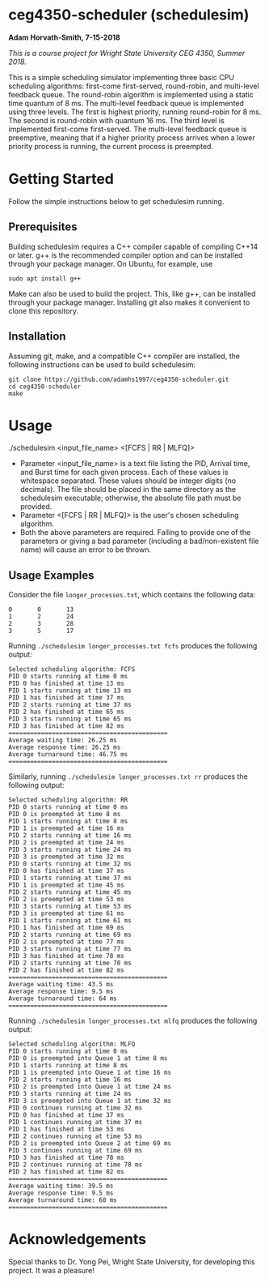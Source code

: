 # ceg4350-scheduler (schedulesim)

**Adam Horvath-Smith, 7-15-2018**

_This is a course project for Wright State University CEG 4350, Summer 2018._

This is a simple scheduling simulator implementing three basic CPU scheduling algorithms: first-come first-served, round-robin, and multi-level feedback queue. The round-robin algorithm is implemented using a static time quantum of 8 ms. The multi-level feedback queue is implemented using three levels. The first is highest priority, running round-robin for 8 ms. The second is round-robin with quantum 16 ms. The third level is implemented first-come first-served. The multi-level feedback queue is preemptive, meaning that if a higher priority process arrives when a lower priority process is running, the current process is preempted.

# Getting Started

Follow the simple instructions below to get schedulesim running.

## Prerequisites

Building schedulesim requires a C++ compiler capable of compiling C++14 or later. g++ is the recommended compiler option and can be installed through your package manager. On Ubuntu, for example, use

```
sudo apt install g++
```
Make can also be used to build the project. This, like g++, can be installed through your package manager. Installing git also makes it convenient to clone this repository.

## Installation

Assuming git, make, and a compatible C++ compiler are installed, the following instructions can be used to build schedulesim:

```
git clone https://github.com/adamhs1997/ceg4350-scheduler.git
cd ceg4350-scheduler
make
```

# Usage

./schedulesim &lt;input\_file\_name&gt; &lt;[FCFS | RR | MLFQ]&gt;

- Parameter &lt;input\_file\_name&gt; is a text file listing the PID, Arrival time, and Burst time for each given process. Each of these values is whitespace separated. These values should be integer digits (no decimals). The file should be placed in the same directory as the schedulesim executable; otherwise, the absolute file path must be provided.
- Parameter &lt;[FCFS | RR | MLFQ]&gt; is the user&#39;s chosen scheduling algorithm.
- Both the above parameters are required. Failing to provide one of the parameters or giving a bad parameter (including a bad/non-existent file name) will cause an error to be thrown.

## Usage Examples

Consider the file ```longer_processes.txt```, which contains the following data:

```
0       0       13
1       2       24
2       3       28
3       5       17
```

Running ```./schedulesim longer_processes.txt fcfs``` produces the following output:
```
Selected scheduling algorithm: FCFS
PID 0 starts running at time 0 ms
PID 0 has finished at time 13 ms
PID 1 starts running at time 13 ms
PID 1 has finished at time 37 ms
PID 2 starts running at time 37 ms
PID 2 has finished at time 65 ms
PID 3 starts running at time 65 ms
PID 3 has finished at time 82 ms
============================================
Average waiting time: 26.25 ms
Average response time: 26.25 ms
Average turnaround time: 46.75 ms
============================================
```

Similarly, running  ```./schedulesim longer_processes.txt rr``` produces the following output:
```
Selected scheduling algorithm: RR
PID 0 starts running at time 0 ms
PID 0 is preempted at time 8 ms
PID 1 starts running at time 8 ms
PID 1 is preempted at time 16 ms
PID 2 starts running at time 16 ms
PID 2 is preempted at time 24 ms
PID 3 starts running at time 24 ms
PID 3 is preempted at time 32 ms
PID 0 starts running at time 32 ms
PID 0 has finished at time 37 ms
PID 1 starts running at time 37 ms
PID 1 is preempted at time 45 ms
PID 2 starts running at time 45 ms
PID 2 is preempted at time 53 ms
PID 3 starts running at time 53 ms
PID 3 is preempted at time 61 ms
PID 1 starts running at time 61 ms
PID 1 has finished at time 69 ms
PID 2 starts running at time 69 ms
PID 2 is preempted at time 77 ms
PID 3 starts running at time 77 ms
PID 3 has finished at time 78 ms
PID 2 starts running at time 78 ms
PID 2 has finished at time 82 ms
============================================
Average waiting time: 43.5 ms
Average response time: 9.5 ms
Average turnaround time: 64 ms
============================================
```

Running ```./schedulesim longer_processes.txt mlfq``` produces the following output:
```
Selected scheduling algorithm: MLFQ
PID 0 starts running at time 0 ms
PID 0 is preempted into Queue 1 at time 8 ms
PID 1 starts running at time 8 ms
PID 1 is preempted into Queue 1 at time 16 ms
PID 2 starts running at time 16 ms
PID 2 is preempted into Queue 1 at time 24 ms
PID 3 starts running at time 24 ms
PID 3 is preempted into Queue 1 at time 32 ms
PID 0 continues running at time 32 ms
PID 0 has finished at time 37 ms
PID 1 continues running at time 37 ms
PID 1 has finished at time 53 ms
PID 2 continues running at time 53 ms
PID 2 is preempted into Queue 2 at time 69 ms
PID 3 continues running at time 69 ms
PID 3 has finished at time 78 ms
PID 2 continues running at time 78 ms
PID 2 has finished at time 82 ms
============================================
Average waiting time: 39.5 ms
Average response time: 9.5 ms
Average turnaround time: 60 ms
============================================
```

# Acknowledgements
Special thanks to Dr. Yong Pei, Wright State University, for developing this project. It was a pleasure!
